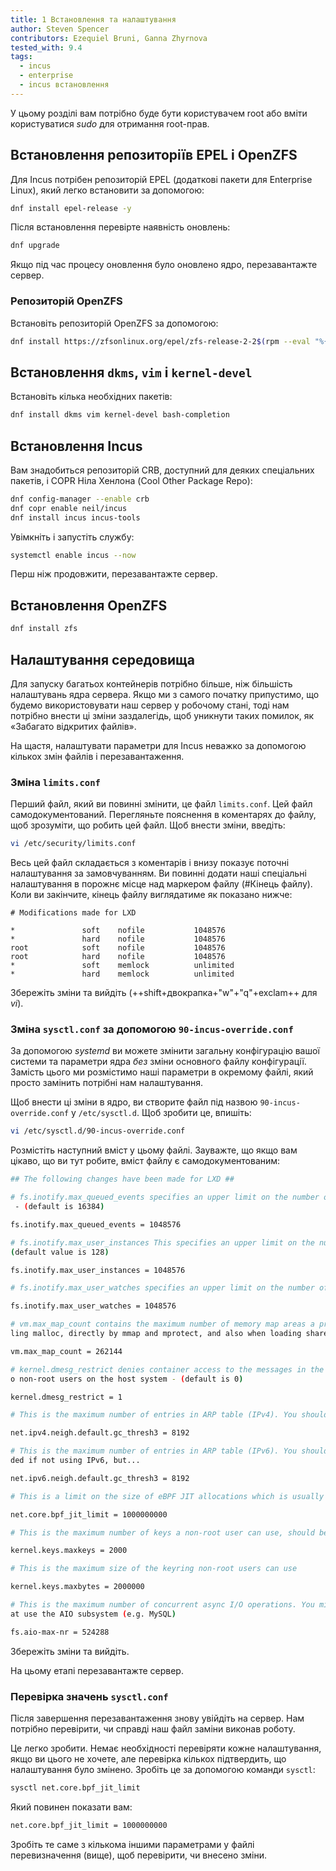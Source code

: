 ```yaml
---
title: 1 Встановлення та налаштування
author: Steven Spencer
contributors: Ezequiel Bruni, Ganna Zhyrnova
tested_with: 9.4
tags:
  - incus
  - enterprise
  - incus встановлення
---
```


У цьому розділі вам потрібно буде бути користувачем root або вміти користуватися _sudo_ для отримання root-прав.

## Встановлення репозиторіїв EPEL і OpenZFS

Для Incus потрібен репозиторій EPEL (додаткові пакети для Enterprise Linux), який легко встановити за допомогою:

```bash
dnf install epel-release -y
```

Після встановлення перевірте наявність оновлень:

```bash
dnf upgrade
```

Якщо під час процесу оновлення було оновлено ядро, перезавантажте сервер.

### Репозиторій OpenZFS

Встановіть репозиторій OpenZFS за допомогою:

```bash
dnf install https://zfsonlinux.org/epel/zfs-release-2-2$(rpm --eval "%{dist}").noarch.rpm
```

## Встановлення `dkms`, `vim` і `kernel-devel`

Встановіть кілька необхідних пакетів:

```bash
dnf install dkms vim kernel-devel bash-completion
```

## Встановлення Incus

Вам знадобиться репозиторій CRB, доступний для деяких спеціальних пакетів, і COPR Ніла Хенлона (Cool Other Package Repo):

```bash
dnf config-manager --enable crb
dnf copr enable neil/incus
dnf install incus incus-tools
```

Увімкніть і запустіть службу:

```bash
systemctl enable incus --now
```

Перш ніж продовжити, перезавантажте сервер.

## Встановлення OpenZFS

```bash
dnf install zfs
```

## Налаштування середовища

Для запуску багатьох контейнерів потрібно більше, ніж більшість налаштувань ядра сервера. Якщо ми з самого початку припустимо, що будемо використовувати наш сервер у робочому стані, тоді нам потрібно внести ці зміни заздалегідь, щоб уникнути таких помилок, як «Забагато відкритих файлів».

На щастя, налаштувати параметри для Incus неважко за допомогою кількох змін файлів і перезавантаження.

### Зміна `limits.conf`

Перший файл, який ви повинні змінити, це файл `limits.conf`. Цей файл самодокументований. Перегляньте пояснення в коментарях до файлу, щоб зрозуміти, що робить цей файл. Щоб внести зміни, введіть:

```bash
vi /etc/security/limits.conf
```

Весь цей файл складається з коментарів і внизу показує поточні налаштування за замовчуванням. Ви повинні додати наші спеціальні налаштування в порожнє місце над маркером файлу (#Кінець файлу). Коли ви закінчите, кінець файлу виглядатиме як показано нижче:

```text
# Modifications made for LXD

*               soft    nofile           1048576
*               hard    nofile           1048576
root            soft    nofile           1048576
root            hard    nofile           1048576
*               soft    memlock          unlimited
*               hard    memlock          unlimited
```

Збережіть зміни та вийдіть (++shift+двокрапка+"w"+"q"+exclam++ для _vi_).

### Зміна `sysctl.conf` за допомогою `90-incus-override.conf`

За допомогою _systemd_ ви можете змінити загальну конфігурацію вашої системи та параметри ядра _без_ зміни основного файлу конфігурації. Замість цього ми розмістимо наші параметри в окремому файлі, який просто замінить потрібні нам налаштування.

Щоб внести ці зміни в ядро, ви створите файл під назвою `90-incus-override.conf` у `/etc/sysctl.d`. Щоб зробити це, впишіть:

```bash
vi /etc/sysctl.d/90-incus-override.conf
```

Розмістіть наступний вміст у цьому файлі. Зауважте, що якщо вам цікаво, що ви тут робите, вміст файлу є самодокументованим:

```bash
## The following changes have been made for LXD ##

# fs.inotify.max_queued_events specifies an upper limit on the number of events that can be queued to the corresponding inotify instance
 - (default is 16384)

fs.inotify.max_queued_events = 1048576

# fs.inotify.max_user_instances This specifies an upper limit on the number of inotify instances that can be created per real user ID -
(default value is 128)

fs.inotify.max_user_instances = 1048576

# fs.inotify.max_user_watches specifies an upper limit on the number of watches that can be created per real user ID - (default is 8192)

fs.inotify.max_user_watches = 1048576

# vm.max_map_count contains the maximum number of memory map areas a process may have. Memory map areas are used as a side-effect of cal
ling malloc, directly by mmap and mprotect, and also when loading shared libraries - (default is 65530)

vm.max_map_count = 262144

# kernel.dmesg_restrict denies container access to the messages in the kernel ring buffer. Please note that this also will deny access t
o non-root users on the host system - (default is 0)

kernel.dmesg_restrict = 1

# This is the maximum number of entries in ARP table (IPv4). You should increase this if you create over 1024 containers.

net.ipv4.neigh.default.gc_thresh3 = 8192

# This is the maximum number of entries in ARP table (IPv6). You should increase this if you plan to create over 1024 containers.Not nee
ded if not using IPv6, but...

net.ipv6.neigh.default.gc_thresh3 = 8192

# This is a limit on the size of eBPF JIT allocations which is usually set to PAGE_SIZE * 40000. Set this to 1000000000 if you are running Rocky Linux 9.x

net.core.bpf_jit_limit = 1000000000

# This is the maximum number of keys a non-root user can use, should be higher than the number of containers

kernel.keys.maxkeys = 2000

# This is the maximum size of the keyring non-root users can use

kernel.keys.maxbytes = 2000000

# This is the maximum number of concurrent async I/O operations. You might need to increase it further if you have a lot of workloads th
at use the AIO subsystem (e.g. MySQL)

fs.aio-max-nr = 524288
```

Збережіть зміни та вийдіть.

На цьому етапі перезавантажте сервер.

### Перевірка значень `sysctl.conf`

Після завершення перезавантаження знову увійдіть на сервер. Нам потрібно перевірити, чи справді наш файл заміни виконав роботу.

Це легко зробити. Немає необхідності перевіряти кожне налаштування, якщо ви цього не хочете, але перевірка кількох підтвердить, що налаштування було змінено. Зробіть це за допомогою команди `sysctl`:

```bash
sysctl net.core.bpf_jit_limit
```

Який повинен показати вам:

```bash
net.core.bpf_jit_limit = 1000000000 
```

Зробіть те саме з кількома іншими параметрами у файлі перевизначення (вище), щоб перевірити, чи внесено зміни.
